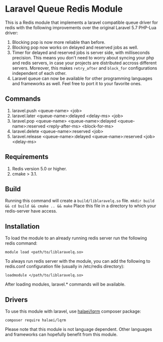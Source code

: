 # Laravel Queue Redis Module

This is a Redis module that implements a laravel compatible queue driver for redis with the following improvements over
the original Laravel 5.7 PHP-Lua driver:

1. Blocking pop is now more reliable than before.
2. Blocking pop now works on delayed and reserved jobs as well.
3. Timer for delayed and reserved jobs is server side, with milliseconds precision. This means
you don't need to worry about syncing your php and redis servers, in case your projects are 
distributed accross different servers. Moreover, this makes `retry_after` and `block_for`
configurations independent of each other.
4. Laravel queue can now be available for other programming languages and frameworks as well.
Feel free to port it to your favorite ones.

## Commands

1. laravel.push \<queue-name\> \<job\>
2. laravel.later \<queue-name\>:delayed \<delay-ms\> \<job\>
3. laravel.pop \<queue-name\> \<queue-name\>:delayed \<queue-name\>:reserved \<reply-after-ms\> \<block-for-ms\>
4. laravel.delete \<queue-name\>:reserved \<job\>
5. laravel.release \<queue-name\>:delayed \<queue-name\>:reserved \<job\> \<delay-ms\>

## Requirements
1. Redis version 5.0 or higher.
2. cmake > 3.1.

## Build
Running this command will create a `build/liblaravelq.so` file.
`mkdir build && cd build && cmake .. && make`
Place this file in a directory to which your redis-server have access.

## Installation
To load the module to an already running redis server run the following redis command:

    module load <path/to/liblaravelq.so>

To always run redis server with the module, you can add the following to redis.conf configuration file (usually in /etc/redis directory):

    loadmodule </path/to/liblaravelq.so>

After loading modules, laravel.* commands will be available.

## Drivers

To use this module with laravel, use [halaei/lqrm](https://github.com/halaei/lqrm-php) composer package:

    composer require halaei/lqrm

Please note that this module is not language dependent. Other languages and frameworks can hopefully benefit from this module.
